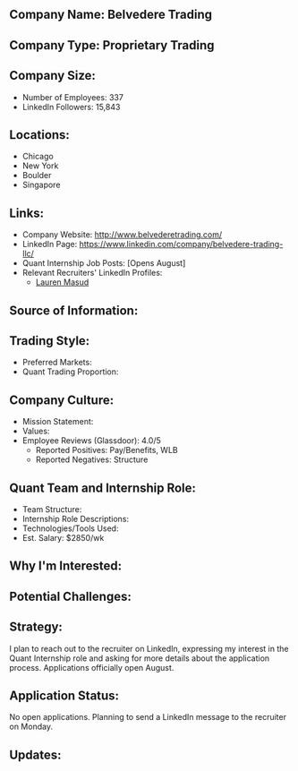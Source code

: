 ## Company Name: Belvedere Trading

## Company Type: Proprietary Trading

## Company Size:
- Number of Employees: 337
- LinkedIn Followers: 15,843

## Locations:
- Chicago
- New York
- Boulder
- Singapore

## Links:
- Company Website: http://www.belvederetrading.com/
- LinkedIn Page: https://www.linkedin.com/company/belvedere-trading-llc/
- Quant Internship Job Posts: [Opens August]
- Relevant Recruiters' LinkedIn Profiles: 
  - [Lauren Masud](https://www.linkedin.com/in/lackovich/)

## Source of Information:

## Trading Style:
- Preferred Markets: 
- Quant Trading Proportion: 

## Company Culture:
- Mission Statement: 
- Values: 
- Employee Reviews (Glassdoor): 4.0/5
  - Reported Positives: Pay/Benefits, WLB
  - Reported Negatives: Structure

## Quant Team and Internship Role:
- Team Structure: 
- Internship Role Descriptions: 
- Technologies/Tools Used: 
- Est. Salary: $2850/wk

## Why I'm Interested:

## Potential Challenges: 

## Strategy:
I plan to reach out to the recruiter on LinkedIn, expressing my interest in the Quant Internship role and asking for more details about the application process. Applications officially open August.

## Application Status:
No open applications. Planning to send a LinkedIn message to the recruiter on Monday.

## Updates:
